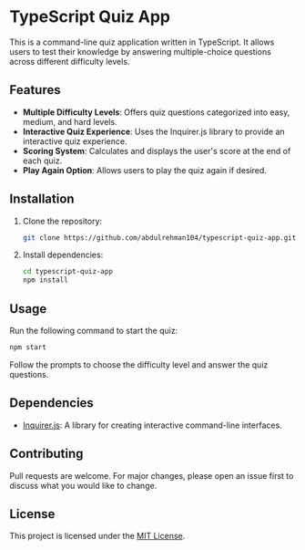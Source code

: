 # TypeScript Quiz App

This is a command-line quiz application written in TypeScript. It allows users to test their knowledge by answering multiple-choice questions across different difficulty levels.

## Features

- **Multiple Difficulty Levels**: Offers quiz questions categorized into easy, medium, and hard levels.
- **Interactive Quiz Experience**: Uses the Inquirer.js library to provide an interactive quiz experience.
- **Scoring System**: Calculates and displays the user's score at the end of each quiz.
- **Play Again Option**: Allows users to play the quiz again if desired.

## Installation

1. Clone the repository:

   ```bash
   git clone https://github.com/abdulrehman104/typescript-quiz-app.git
   ```

2. Install dependencies:

   ```bash
   cd typescript-quiz-app
   npm install
   ```

## Usage

Run the following command to start the quiz:

```bash
npm start
```

Follow the prompts to choose the difficulty level and answer the quiz questions.

## Dependencies

- [Inquirer.js](https://www.npmjs.com/package/inquirer): A library for creating interactive command-line interfaces.

## Contributing

Pull requests are welcome. For major changes, please open an issue first to discuss what you would like to change.

## License

This project is licensed under the [MIT License](LICENSE).



